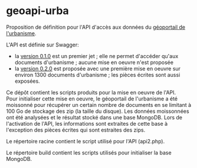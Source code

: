 # geoapi-urba

Proposition de définition pour l'API d'accès aux données
du [géoportail de l'urbanisme](https://www.geoportail-urbanisme.gouv.fr/).    

L'API est définie sur Swagger:
  - la [version 0.1.0](https://swaggerhub.com/apis/benoitdavidfr/urba.geoapi.fr/0.1.0) est un premier jet ;
    elle ne permet d'accéder qu'aux documents d'urbanisme ;
    aucune mise en oeuvre n'est proposée
  - la [version 0.2.0](https://swaggerhub.com/apis/benoitdavidfr/urba.geoapi.fr/0.2.0) est proposée avec une première mise en oeuvre sur environ 1300 documents d'urbanisme ; les pièces écrites sont aussi exposées.

Ce dépôt contient les scripts produits pour la mise en oeuvre de l'API.    
Pour initialiser cette mise en oeuvre, le géoportail de l'urbanisme a été moissonné pour récupérer un certain nombre de documents en se limitant à 100 Go de stockage des zip (la taille du disque).
Les données moissonnées ont été analysées et le résultat stocké dans une base MongoDB.
Lors de l'activation de l'API, les informations sont extraites de cette base à l'exception des pièces écrites qui sont
estraites des zips.

Le répertoire racine contient le script utilisé pour l'API (api2.php).

Le répertoire build contient les scripts utilisés pour initialiser la base MongoDB.

